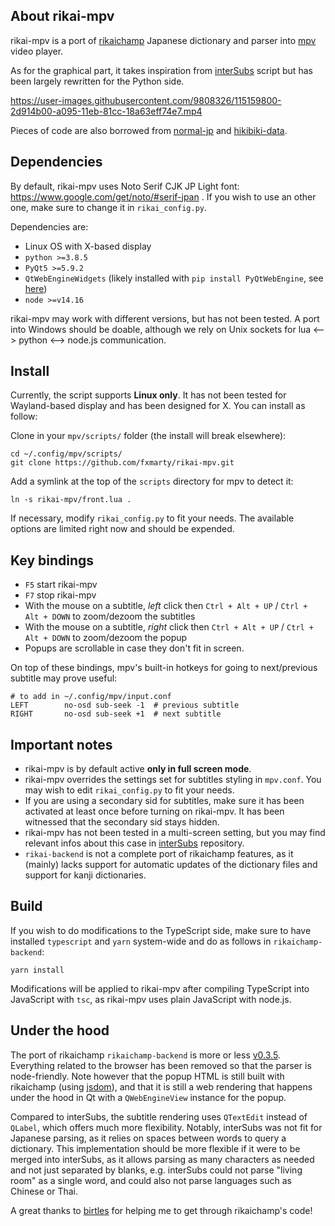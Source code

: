 ## About rikai-mpv

rikai-mpv is a port of [rikaichamp](https://github.com/birtles/rikaichamp) Japanese dictionary and parser into [mpv](https://github.com/mpv-player/mpv) video player.

As for the graphical part, it takes inspiration from [interSubs](https://github.com/oltodosel/interSubs) script but has been largely rewritten for the Python side. 


https://user-images.githubusercontent.com/9808326/115159800-2d914b00-a095-11eb-81cc-18a63eff74e7.mp4

Pieces of code are also borrowed from [normal-jp](https://github.com/birchill/normal-jp) and [hikibiki-data](https://github.com/birchill/hikibiki-data).

## Dependencies

By default, rikai-mpv uses Noto Serif CJK JP Light font: https://www.google.com/get/noto/#serif-jpan . If you wish to use an other one, make sure to change it in `rikai_config.py`.

Dependencies are:

* Linux OS with X-based display
* `python >=3.8.5`
* `PyQt5 >=5.9.2`
* `QtWebEngineWidgets` (likely installed with `pip install PyQtWebEngine`, see [here](https://stackoverflow.com/a/54947671/4370080))
* `node >=v14.16`

rikai-mpv may work with different versions, but has not been tested. A port into Windows should be doable, although we rely on Unix sockets for lua <--> python <--> node.js communication.

## Install

Currently, the script supports **Linux only**. It has not been tested for Wayland-based display and has been designed for X. You can install as follow:

Clone in your `mpv/scripts/` folder (the install will break elsewhere):

```
cd ~/.config/mpv/scripts/
git clone https://github.com/fxmarty/rikai-mpv.git
```

Add a symlink at the top of the `scripts` directory for mpv to detect it:
```
ln -s rikai-mpv/front.lua .
```

If necessary, modify `rikai_config.py` to fit your needs. The available options are limited right now and should be expended.

## Key bindings

* `F5` start rikai-mpv
* `F7` stop rikai-mpv
* With the mouse on a subtitle, *left* click then `Ctrl + Alt + UP` / `Ctrl + Alt + DOWN` to zoom/dezoom the subtitles
* With the mouse on a subtitle, *right* click then `Ctrl + Alt + UP` / `Ctrl + Alt + DOWN` to zoom/dezoom the popup
* Popups are scrollable in case they don't fit in screen.

On top of these bindings, mpv's built-in hotkeys for going to next/previous subtitle may prove useful:
```
# to add in ~/.config/mpv/input.conf
LEFT        no-osd sub-seek -1  # previous subtitle
RIGHT       no-osd sub-seek +1  # next subtitle
```

## Important notes

* rikai-mpv is by default active **only in full screen mode**.
* rikai-mpv overrides the settings set for subtitles styling in `mpv.conf`. You may wish to edit `rikai_config.py` to fit your needs.
* If you are using a secondary sid for subtitles, make sure it has been activated at least once before turning on rikai-mpv. It has been witnessed that the secondary sid stays hidden.
* rikai-mpv has not been tested in a multi-screen setting, but you may find relevant infos about this case in [interSubs](https://github.com/oltodosel/interSubs) repository.
* `rikai-backend` is not a complete port of rikaichamp features, as it (mainly) lacks support for automatic updates of the dictionary files and support for kanji dictionaries.

## Build

If you wish to do modifications to the TypeScript side, make sure to have installed `typescript` and `yarn` system-wide and do as follows in `rikaichamp-backend`:

```
yarn install
```

Modifications will be applied to rikai-mpv after compiling TypeScript into JavaScript with `tsc`, as rikai-mpv uses plain JavaScript with node.js.

## Under the hood

The port of rikaichamp `rikaichamp-backend` is more or less [v0.3.5](https://github.com/birtles/rikaichamp/releases/tag/v0.3.5). Everything related to the browser has been removed so that the parser is node-friendly. Note however that the popup HTML is still built with rikaichamp (using [jsdom](https://github.com/jsdom/jsdom)), and that it is still a web rendering that happens under the hood in Qt with a `QWebEngineView` instance for the popup.

Compared to interSubs, the subtitle rendering uses `QTextEdit` instead of `QLabel`, which offers much more flexibility. Notably, interSubs was not fit for Japanese parsing, as it relies on spaces between words to query a dictionary. This implementation should be more flexible if it were to be merged into interSubs, as it allows parsing as many characters as needed and not just separated by blanks, e.g. interSubs could not parse "living room" as a single word, and could also not parse languages such as Chinese or Thai.

A great thanks to [birtles](https://github.com/birtles) for helping me to get through rikaichamp's code!
